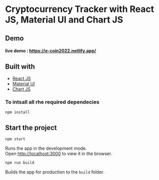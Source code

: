 # Cryptocurrency Tracker with React JS, Material UI and Chart JS

## Demo
#### live demo :  https://e-coin2022.netlify.app/

## Built with 

- [React JS](https://reactjs.org/)
- [Material UI](https://v4.mui.com/)
- [Chart JS](https://reactchartjs.github.io/react-chartjs-2/#/)

### To intsall all rhe required dependecies

```
npm install
```

## Start the project

```
npm start
```
Runs the app in the development mode.<br>
Open [http://localhost:3000](http://localhost:3000) to view it in the browser.

```
npm run build
```

Builds the app for production to the `build` folder.<br>